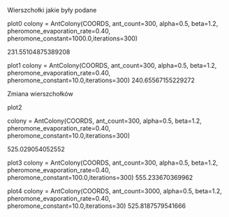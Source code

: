Wierszchołki jakie były podane

plot0
colony = AntColony(COORDS, ant_count=300, alpha=0.5, 
                   beta=1.2, pheromone_evaporation_rate=0.40, 
                   pheromone_constant=1000.0,iterations=300)

231.55104875389208

plot1
colony = AntColony(COORDS, ant_count=300, alpha=0.5, 
                   beta=1.2, pheromone_evaporation_rate=0.40, 
                   pheromone_constant=10.0,iterations=300)
240.65567155229272

Zmiana wierszchołków

plot2

colony = AntColony(COORDS, ant_count=300, alpha=0.5, 
                   beta=1.2, pheromone_evaporation_rate=0.40, 
                   pheromone_constant=10.0,iterations=300)

525.029054052552

plot3
colony = AntColony(COORDS, ant_count=300, alpha=0.5, 
                   beta=1.2, pheromone_evaporation_rate=0.40, 
                   pheromone_constant=100.0,iterations=300)
555.233670369962

plot4
colony = AntColony(COORDS, ant_count=3000, alpha=0.5, 
                   beta=1.2, pheromone_evaporation_rate=0.40, 
                   pheromone_constant=10.0,iterations=30)
525.8187579541666